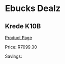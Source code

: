 
# Ebucks Dealz
## Krede K10B
[Product Page](https://www.ebucks.com/web/shop/productSelected.do?prodId=1227948740&catId=1130195724)

Price: R7099.00

Savings: 


	